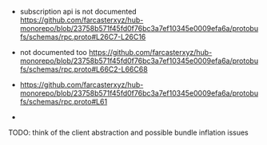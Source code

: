 - subscription api is not documented
https://github.com/farcasterxyz/hub-monorepo/blob/23758b571f45fd0f76bc3a7ef10345e0009efa6a/protobufs/schemas/rpc.proto#L26C7-L26C16

- not documented too
https://github.com/farcasterxyz/hub-monorepo/blob/23758b571f45fd0f76bc3a7ef10345e0009efa6a/protobufs/schemas/rpc.proto#L66C2-L66C68

- https://github.com/farcasterxyz/hub-monorepo/blob/23758b571f45fd0f76bc3a7ef10345e0009efa6a/protobufs/schemas/rpc.proto#L61
- 

TODO: think of the client abstraction and possible bundle inflation issues
